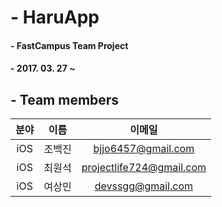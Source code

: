 # - HaruApp

#### - FastCampus Team Project

#### - 2017. 03. 27 ~

## - Team members

|분야|이름|이메일|
|:--:|:--:|:--:|
|iOS|조백진|bjjo6457@gmail.com|
|iOS|최원석|projectlife724@gmail.com|
|iOS|여상민|devssgg@gmail.com|
